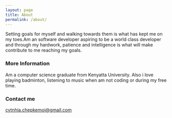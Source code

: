 ```yaml
---
layout: page
title: About
permalink: /about/
---
```


Setting goals for myself and walking towards them is what has kept me on my toes.Am an software developer aspiring to be a world class developer and through my hardwork, patience and intelligence is what will make contribute to me reaching my goals.

### More Information

Am a computer science graduate from Kenyatta University. Also i love playing badminton, listening to music when am not coding or during my free time.

### Contact me

[cytnhia.chepkemoi@gmail.com](mailto:email@domain.com)
